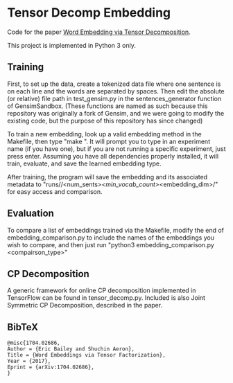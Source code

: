 # Tensor Decomp Embedding
Code for the paper [Word Embedding via Tensor Decomposition](https://arxiv.org/abs/1704.02686). 

This project is implemented in Python 3 only. 

## Training 
First, to set up the data, create a tokenized data file where one sentence is on each line and the words are separated by spaces. Then edit the absolute (or relative) file path in test_gensim.py in the sentences_generator function of GensimSandbox. (These functions are named as such because this repository was originally a fork of Gensim, and we were going to modify the existing code, but the purpose of this repository has since changed)

To train a new embedding, look up a valid embedding method in the Makefile, then type "make <embedding>". 
It will prompt you to type in an experiment name (if you have one), but if you are not running a specific experiment, just press enter. 
Assuming you have all dependencies properly installed, it will train, evaluate, and save the learned embedding type. 

After training, the program will save the embedding and its associated metadata to "runs/<embedding>/<num_sents>_<min_vocab_count>_<embedding_dim>/" for easy access and comparison.

## Evaluation
To compare a list of embeddings trained via the Makefile, modify the end of embedding_comparison.py to include the names of the embeddings you wish to compare, and then just run "python3 embedding_comparison.py <compairson_type>"

## CP Decomposition
A generic framework for online CP decomposition implemented in TensorFlow can be found in tensor_decomp.py. Included is also Joint Symmetric CP Decomposition, described in the paper. 

## BibTeX
    @misc{1704.02686,
    Author = {Eric Bailey and Shuchin Aeron},
    Title = {Word Embeddings via Tensor Factorization},
    Year = {2017},
    Eprint = {arXiv:1704.02686},
    }
